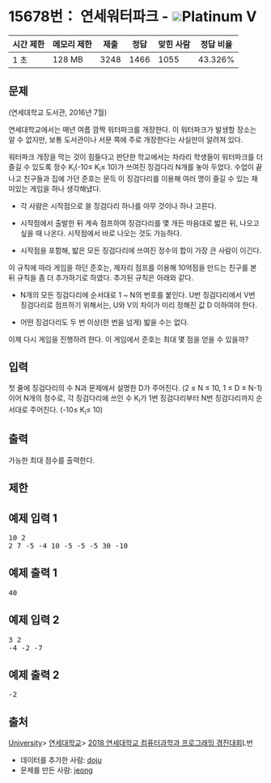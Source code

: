 # 15678번： 연세워터파크 - <img src="https://static.solved.ac/tier_small/16.svg" style="height:20px" />Platinum V


| 시간 제한 | 메모리 제한 | 제출 | 정답 | 맞힌 사람 | 정답 비율 |
| --- | --- | --- | --- | --- | --- |
| 1 초 | 128 MB | 3248 | 1466 | 1055 | 43.326% |


## 문제



(연세대학교 도서관, 2016년 7월)

연세대학교에서는 매년 여름 깜짝 워터파크를 개장한다. 이 워터파크가 발생할 장소는 알 수 없지만, 보통 도서관이나 서문 쪽에 주로 개장한다는 사실만이 알려져 있다.

워터파크 개장을 막는 것이 힘들다고 판단한 학교에서는 차라리 학생들이 워터파크를 더 즐길 수 있도록 정수 K<sub>i</sub>(-10≤ K<sub>i</sub>≤ 10)가 쓰여진 징검다리 N개를 놓아 두었다. 수업이 끝나고 친구들과 집에 가던 준호는 문득 이 징검다리를 이용해 여러 명이 즐길 수 있는 재미있는 게임을 하나 생각해냈다.
- 각 사람은 시작점으로 쓸 징검다리 하나를 아무 것이나 하나 고른다.

- 시작점에서 출발한 뒤 계속 점프하여 징검다리를 몇 개든 마음대로 밟은 뒤, 나오고 싶을 때 나온다. 시작점에서 바로 나오는 것도 가능하다.

- 시작점을 포함해, 밟은 모든 징검다리에 쓰여진 정수의 합이 가장 큰 사람이 이긴다.


이 규칙에 따라 게임을 하던 준호는, 제자리 점프를 이용해 10억점을 만드는 친구를 본 뒤 규칙을 좀 더 추가하기로 하였다. 추가된 규칙은 아래와 같다.

- N개의 모든 징검다리에 순서대로 1 ~ N의 번호를 붙인다. U번 징검다리에서 V번 징검다리로 점프하기 위해서는, U와 V의 차이가 미리 정해진 값 D 이하여야 한다.

- 어떤 징검다리도 두 번 이상(한 번을 넘게) 밟을 수는 없다.


이제 다시 게임을 진행하려 한다. 이 게임에서 준호는 최대 몇 점을 얻을 수 있을까?




## 입력


첫 줄에 징검다리의 수 N과 문제에서 설명한 D가 주어진다. (2 ≤ N ≤ 10, 1 ≤ D ≤ N-1)
이어 N개의 정수로, 각 징검다리에 쓰인 수 K<sub>i</sub>가 1번 징검다리부터 N번 징검다리까지 순서대로 주어진다. (-10≤ K<sub>i</sub>≤ 10)



## 출력


가능한 최대 점수를 출력한다.




## 제한




## 예제 입력 1


<pre>10 2
2 7 -5 -4 10 -5 -5 -5 30 -10
</pre>


## 예제 출력 1


<pre>40
</pre>




## 예제 입력 2


<pre>3 2
-4 -2 -7
</pre>


## 예제 출력 2


<pre>-2
</pre>






## 출처


[University](/category/5)> [연세대학교](/category/334)> [2018 연세대학교 컴퓨터과학과 프로그래밍 경진대회](/category/detail/1860)L번
- 데이터를 추가한 사람: [doju](/user/doju)
- 문제를 만든 사람: [jeong](/user/jeong)




